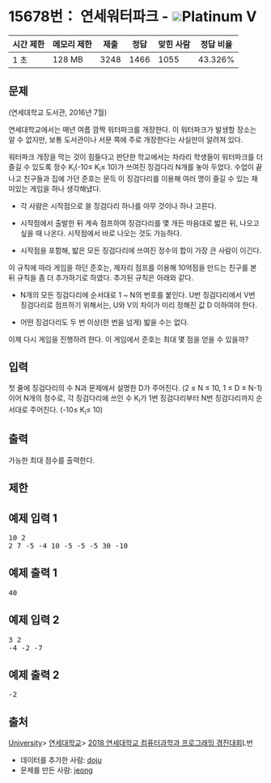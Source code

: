 # 15678번： 연세워터파크 - <img src="https://static.solved.ac/tier_small/16.svg" style="height:20px" />Platinum V


| 시간 제한 | 메모리 제한 | 제출 | 정답 | 맞힌 사람 | 정답 비율 |
| --- | --- | --- | --- | --- | --- |
| 1 초 | 128 MB | 3248 | 1466 | 1055 | 43.326% |


## 문제



(연세대학교 도서관, 2016년 7월)

연세대학교에서는 매년 여름 깜짝 워터파크를 개장한다. 이 워터파크가 발생할 장소는 알 수 없지만, 보통 도서관이나 서문 쪽에 주로 개장한다는 사실만이 알려져 있다.

워터파크 개장을 막는 것이 힘들다고 판단한 학교에서는 차라리 학생들이 워터파크를 더 즐길 수 있도록 정수 K<sub>i</sub>(-10≤ K<sub>i</sub>≤ 10)가 쓰여진 징검다리 N개를 놓아 두었다. 수업이 끝나고 친구들과 집에 가던 준호는 문득 이 징검다리를 이용해 여러 명이 즐길 수 있는 재미있는 게임을 하나 생각해냈다.
- 각 사람은 시작점으로 쓸 징검다리 하나를 아무 것이나 하나 고른다.

- 시작점에서 출발한 뒤 계속 점프하여 징검다리를 몇 개든 마음대로 밟은 뒤, 나오고 싶을 때 나온다. 시작점에서 바로 나오는 것도 가능하다.

- 시작점을 포함해, 밟은 모든 징검다리에 쓰여진 정수의 합이 가장 큰 사람이 이긴다.


이 규칙에 따라 게임을 하던 준호는, 제자리 점프를 이용해 10억점을 만드는 친구를 본 뒤 규칙을 좀 더 추가하기로 하였다. 추가된 규칙은 아래와 같다.

- N개의 모든 징검다리에 순서대로 1 ~ N의 번호를 붙인다. U번 징검다리에서 V번 징검다리로 점프하기 위해서는, U와 V의 차이가 미리 정해진 값 D 이하여야 한다.

- 어떤 징검다리도 두 번 이상(한 번을 넘게) 밟을 수는 없다.


이제 다시 게임을 진행하려 한다. 이 게임에서 준호는 최대 몇 점을 얻을 수 있을까?




## 입력


첫 줄에 징검다리의 수 N과 문제에서 설명한 D가 주어진다. (2 ≤ N ≤ 10, 1 ≤ D ≤ N-1)
이어 N개의 정수로, 각 징검다리에 쓰인 수 K<sub>i</sub>가 1번 징검다리부터 N번 징검다리까지 순서대로 주어진다. (-10≤ K<sub>i</sub>≤ 10)



## 출력


가능한 최대 점수를 출력한다.




## 제한




## 예제 입력 1


<pre>10 2
2 7 -5 -4 10 -5 -5 -5 30 -10
</pre>


## 예제 출력 1


<pre>40
</pre>




## 예제 입력 2


<pre>3 2
-4 -2 -7
</pre>


## 예제 출력 2


<pre>-2
</pre>






## 출처


[University](/category/5)> [연세대학교](/category/334)> [2018 연세대학교 컴퓨터과학과 프로그래밍 경진대회](/category/detail/1860)L번
- 데이터를 추가한 사람: [doju](/user/doju)
- 문제를 만든 사람: [jeong](/user/jeong)




